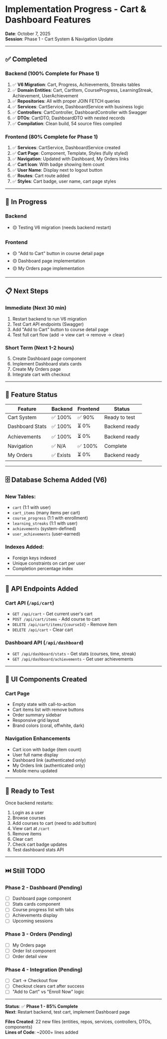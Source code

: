 # Implementation Progress - Cart & Dashboard Features

**Date**: October 7, 2025  
**Session**: Phase 1 - Cart System & Navigation Update

---

## ✅ Completed

### Backend (100% Complete for Phase 1)
1. ✅ **V6 Migration**: Cart, Progress, Achievements, Streaks tables
2. ✅ **Domain Entities**: Cart, CartItem, CourseProgress, LearningStreak, Achievement, UserAchievement
3. ✅ **Repositories**: All with proper JOIN FETCH queries
4. ✅ **Services**: CartService, DashboardService with business logic
5. ✅ **Controllers**: CartController, DashboardController with Swagger
6. ✅ **DTOs**: CartDTO, DashboardDTO with nested records
7. ✅ **Compilation**: Clean build, 54 source files compiled

### Frontend (80% Complete for Phase 1)
1. ✅ **Services**: CartService, DashboardService created
2. ✅ **Cart Page**: Component, Template, Styles (fully styled)
3. ✅ **Navigation**: Updated with Dashboard, My Orders links
4. ✅ **Cart Icon**: With badge showing item count
5. ✅ **User Name**: Display next to logout button
6. ✅ **Routes**: Cart route added
7. ✅ **Styles**: Cart badge, user name, cart page styles

---

## 🔄 In Progress

### Backend
- 🟡 Testing V6 migration (needs backend restart)

### Frontend
- 🟡 "Add to Cart" button in course detail page
- 🟡 Dashboard page implementation
- 🟡 My Orders page implementation

---

## 📋 Next Steps

### Immediate (Next 30 min)
1. Restart backend to run V6 migration
2. Test Cart API endpoints (Swagger)
3. Add "Add to Cart" button to course detail page
4. Test full cart flow (add → view cart → remove → clear)

### Short Term (Next 1-2 hours)
5. Create Dashboard page component
6. Implement Dashboard stats cards
7. Create My Orders page
8. Integrate cart with checkout

---

## 🎯 Feature Status

| Feature | Backend | Frontend | Status |
|---------|---------|----------|--------|
| Cart System | ✅ 100% | ✅ 90% | Ready to test |
| Dashboard Stats | ✅ 100% | ⏳ 0% | Backend ready |
| Achievements | ✅ 100% | ⏳ 0% | Backend ready |
| Navigation | ✅ N/A | ✅ 100% | Complete |
| My Orders | ✅ Exists | ⏳ 0% | Backend ready |

---

## 🗄️ Database Schema Added (V6)

### New Tables:
- `cart` (1:1 with user)
- `cart_items` (many items per cart)
- `course_progress` (1:1 with enrollment)
- `learning_streaks` (1:1 with user)
- `achievements` (system-defined)
- `user_achievements` (user-earned)

### Indexes Added:
- Foreign keys indexed
- Unique constraints on cart per user
- Completion percentage index

---

## 📡 API Endpoints Added

### Cart API (`/api/cart`)
- `GET /api/cart` - Get current user's cart
- `POST /api/cart/items` - Add course to cart
- `DELETE /api/cart/items/{courseId}` - Remove item
- `DELETE /api/cart` - Clear cart

### Dashboard API (`/api/dashboard`)
- `GET /api/dashboard/stats` - Get stats (courses, time, streak)
- `GET /api/dashboard/achievements` - Get user achievements

---

## 🎨 UI Components Created

### Cart Page
- Empty state with call-to-action
- Cart items list with remove buttons
- Order summary sidebar
- Responsive grid layout
- Brand colors (coral, offwhite, dark)

### Navigation Enhancements
- Cart icon with badge (item count)
- User full name display
- Dashboard link (authenticated only)
- My Orders link (authenticated only)
- Mobile menu updated

---

## 🚀 Ready to Test

Once backend restarts:
1. Login as a user
2. Browse courses
3. Add courses to cart (need to add button)
4. View cart at `/cart`
5. Remove items
6. Clear cart
7. Check cart badge updates
8. Test dashboard stats API

---

## ⏭️ Still TODO

### Phase 2 - Dashboard (Pending)
- [ ] Dashboard page component
- [ ] Stats cards component
- [ ] Course progress list with tabs
- [ ] Achievements display
- [ ] Upcoming sessions

### Phase 3 - Orders (Pending)
- [ ] My Orders page
- [ ] Order list component
- [ ] Order detail view

### Phase 4 - Integration (Pending)
- [ ] Cart → Checkout flow
- [ ] Checkout clears cart after success
- [ ] "Add to Cart" vs "Enroll Now" logic

---

**Status**: ✅ **Phase 1 - 85% Complete**  
**Next**: Restart backend, test cart, implement Dashboard page

**Files Created**: 22 new files (entities, repos, services, controllers, DTOs, components)  
**Lines of Code**: ~2000+ lines added

